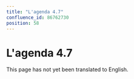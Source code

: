 ```yaml
---
title: "L'agenda 4.7"
confluence_id: 86762730
position: 58
---
```

# L'agenda 4.7


This page has not yet been translated to English.

